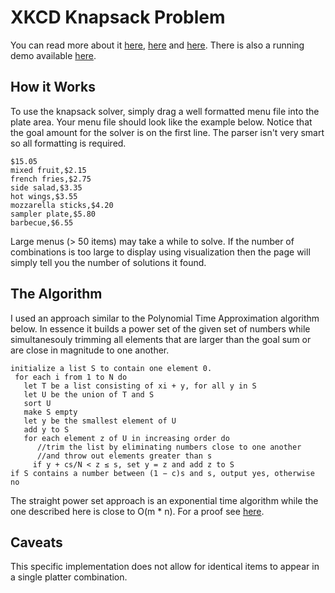 # XKCD Knapsack Problem

You can read more about it [here](http://xkcd.com/287/),
[here](http://en.wikipedia.org/wiki/Knapsack_problem) and
[here](http://en.wikipedia.org/wiki/Subset_sum_problem). There is also a running
demo available [here](http://xkcd287.herokuapp.com).


## How it Works

To use the knapsack solver, simply drag a well formatted menu file into the
plate area. Your menu file should look like the example below. Notice that the
goal amount for the solver is on the first line. The parser isn't very smart so
all formatting is required.

```
$15.05
mixed fruit,$2.15
french fries,$2.75
side salad,$3.35
hot wings,$3.55
mozzarella sticks,$4.20
sampler plate,$5.80
barbecue,$6.55
```

Large menus (> 50 items) may take a while to solve. If the number of
combinations is too large to display using visualization then the page will
simply tell you the number of solutions it found.


## The Algorithm

I used an approach similar to the Polynomial Time Approximation algorithm
below. In essence it builds a power set of the given set of numbers while
simultanesouly trimming all elements that are larger than the goal sum or are
close in magnitude to one another.

```
initialize a list S to contain one element 0.
 for each i from 1 to N do
   let T be a list consisting of xi + y, for all y in S
   let U be the union of T and S
   sort U
   make S empty 
   let y be the smallest element of U 
   add y to S 
   for each element z of U in increasing order do
      //trim the list by eliminating numbers close to one another
      //and throw out elements greater than s
     if y + cs/N < z ≤ s, set y = z and add z to S 
if S contains a number between (1 − c)s and s, output yes, otherwise no
```

The straight power set approach is an exponential time algorithm while the one
described here is close to O(m * n). For a proof see
[here](http://www.cs.dartmouth.edu/~ac/Teach/CS105-Winter05/Notes/nanda-scribe-3.pdf).


## Caveats

This specific implementation does not allow for identical items to appear in a
single platter combination.
